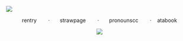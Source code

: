   ![](DIV)
  <p align="center"
    

<p align="center"

 rentry‎ ‎ ‎ ‎ ‎ ‎ ‎ ‎ ·‎ ‎ ‎ ‎ ‎ ‎ ‎ strawpage‎ ‎ ‎ ‎ ‎ ‎ ‎ ‎ ·‎ ‎ ‎ ‎ ‎ ‎ ‎ pronounscc‎ ‎ ‎ ‎ ‎ ‎ ‎ ‎ ·‎ ‎ ‎ ‎ ‎ ‎ ‎ atabook
 <p align="center"

   ![](https://i.ibb.co/9kqwTd2x/Untitled953.jpg)
   <p align="center"
